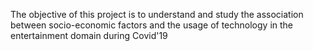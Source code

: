 The objective of this project is to understand and study the association between socio-economic factors and the usage of technology in the entertainment domain during Covid'19
